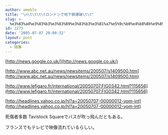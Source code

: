 ```yaml
---
author: ameblo
title: "\n\t\t\t\tロンドンで地下鉄爆破\t\t"
slug: >-
  %e3%83%ad%e3%83%b3%e3%83%89%e3%83%b3%e3%81%a7%e5%9c%b0%e4%b8%8b%e9%89%84%e7%88%86%e7%a0%b4
id: 2275
date: '2005-07-07 20:00:32'
layout: post
categories:
  - 随筆
---
```


[http://news.google.co.uk/](http://news.google.co.uk/)

[http://www.abc.net.au/news/newsitems/200507/s1409500.htm](http://www.abc.net.au/news/newsitems/200507/s1409500.htm)

[http://www.lefigaro.fr/international/20050707.FIG0342.html?115656](http://www.lefigaro.fr/international/20050707.FIG0342.html?115656)

[http://headlines.yahoo.co.jp/hl?a=20050707-00000012-yom-int](http://headlines.yahoo.co.jp/hl?a=20050707-00000012-yom-int)

死傷者多数 Tavistock Squareでバスが吹っ飛んだともある。

フランスでもテレビで映像流れているらしい。